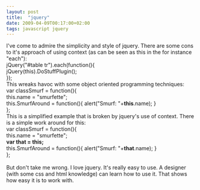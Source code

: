 ```yaml
---
layout: post
title:  "jquery"
date: 2009-04-09T00:17:00+02:00
tags: javascript jquery
---
```


I've come to admire the simplicity and style of jquery. There are some cons to it's approach of using context (as can be seen as this in the for instance "each"):<br>jQuery("#table tr").each(function(){<br>  jQuery(this).DoStuffPlugin();<br>});<br>This wreaks havoc with some object oriented programming techniques:<br>var classSmurf = function(){<br> this.name = "smurfette";<br> this.SmurfAround = function(){ alert("Smurf: "+<span style="font-weight: bold;">this</span>.name); }<br>};<br>This is a simplified example that is broken by jquery's use of context. There is a simple work around for this:<br>var classSmurf = function(){<br>  this.name = "smurfette";<br><span style="font-weight: bold;"> var that = this;</span><br>  this.SmurfAround = function(){ alert("Smurf: "+<span style="font-weight: bold;">that</span>.name); }<br>};<br><br>But don't take me wrong. I love jquery. It's really easy to use. A designer (with some css and html knowledge) can learn how to use it. That shows how easy it is to work with.
<div style="clear: both;"></div>
